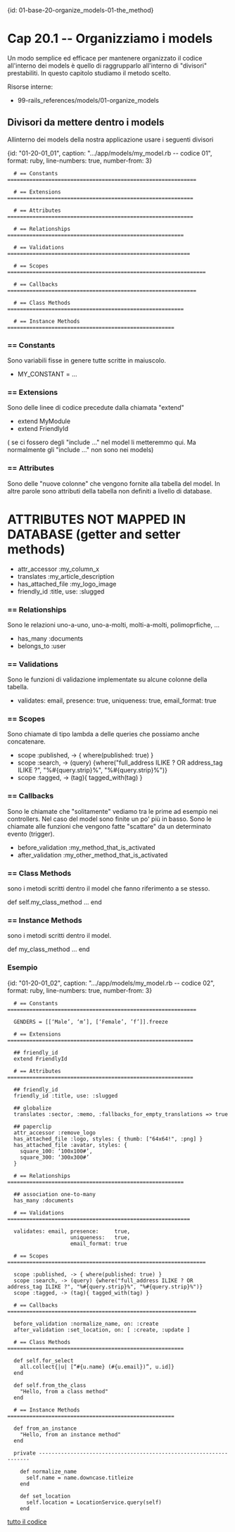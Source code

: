 {id: 01-base-20-organize_models-01-the_method}
# Cap 20.1 -- Organizziamo i models

Un modo semplice ed efficace per mantenere organizzato il codice all'interno dei models è quello di raggrupparlo all'interno di "divisori" prestabiliti.
In questo capitolo studiamo il metodo scelto.


Risorse interne:

* 99-rails_references/models/01-organize_models




## Divisori da mettere dentro i models

Allinterno dei models della nostra applicazione usare i seguenti divisori

{id: "01-20-01_01", caption: ".../app/models/my_model.rb -- codice 01", format: ruby, line-numbers: true, number-from: 3}
```
  # == Constants ============================================================
  
  # == Extensions ===========================================================

  # == Attributes ===========================================================

  # == Relationships ========================================================

  # == Validations ==========================================================

  # == Scopes ===============================================================

  # == Callbacks ============================================================

  # == Class Methods ========================================================

  # == Instance Methods =====================================================
```




### == Constants

Sono variabili fisse in genere tutte scritte in maiuscolo.

* MY_CONSTANT = ...




### == Extensions

Sono delle linee di codice precedute dalla chiamata "extend" 

* extend MyModule
* extend FriendlyId

( se ci fossero degli "include ..." nel model li metteremmo qui. Ma normalmente gli "include ..." non sono nei models)




### == Attributes

Sono delle "nuove colonne" che vengono fornite alla tabella del model. In altre parole sono attributi della tabella non definiti a livello di database.
  # ATTRIBUTES NOT MAPPED IN DATABASE (getter and setter methods)

* attr_accessor :my_column_x
* translates :my_article_description
* has_attached_file :my_logo_image
* friendly_id :title, use: :slugged




### == Relationships

Sono le relazioni uno-a-uno, uno-a-molti, molti-a-molti, polimoprfiche, ...

* has_many :documents
* belongs_to :user 




### == Validations

Sono le funzioni di validazione implementate su alcune colonne della tabella.

* validates: email, presence:     true,
                    uniqueness:   true,
                    email_format: true




### == Scopes

Sono chiamate di tipo lambda a delle queries che possiamo anche concatenare.

* scope :published, -> { where(published: true) }
* scope :search, -> (query) {where("full_address ILIKE ? OR address_tag ILIKE ?", "%#{query.strip}%", "%#{query.strip}%")}
* scope :tagged, -> (tag){ tagged_with(tag) }




### == Callbacks

Sono le chiamate che "solitamente" vediamo tra le prime ad esempio nei controllers. Nel caso del model sono finite un po' più in basso.
Sono le chiamate alle funzioni che vengono fatte "scattare" da un determinato evento (trigger).

* before_validation :my_method_that_is_activated
* after_validation :my_other_method_that_is_activated




### == Class Methods

sono i metodi scritti dentro il model che fanno riferimento a se stesso.

def self.my_class_method
  ...
end




### == Instance Methods

sono i metodi scritti dentro il model.

def my_class_method
  ...
end





### Esempio


{id: "01-20-01_02", caption: ".../app/models/my_model.rb -- codice 02", format: ruby, line-numbers: true, number-from: 3}
```
  # == Constants ============================================================
  
  GENDERS = [[‘Male’, ‘m’], [‘Female’, ’f’]].freeze

  # == Extensions ===========================================================

  ## friendly_id
  extend FriendlyId

  # == Attributes ===========================================================
  
  ## friendly_id
  friendly_id :title, use: :slugged

  ## globalize
  translates :sector, :memo, :fallbacks_for_empty_translations => true

  ## paperclip
  attr_accessor :remove_logo
  has_attached_file :logo, styles: { thumb: ["64x64!", :png] }
  has_attached_file :avatar, styles: {
    square_100: ‘100x100#’,
    square_300: ‘300x300#’
  }
  
  # == Relationships ========================================================
  
  ## association one-to-many
  has_many :documents

  # == Validations ==========================================================
  
  validates: email, presence:     true,
                    uniqueness:   true,
                    email_format: true

  # == Scopes ===============================================================

  scope :published, -> { where(published: true) }
  scope :search, -> (query) {where("full_address ILIKE ? OR address_tag ILIKE ?", "%#{query.strip}%", "%#{query.strip}%")}
  scope :tagged, -> (tag){ tagged_with(tag) }

  # == Callbacks ============================================================
  
  before_validation :normalize_name, on: :create
  after_validation :set_location, on: [ :create, :update ]
    
  # == Class Methods ========================================================
  
  def self.for_select
    all.collect{|u| [“#{u.name} (#{u.email})”, u.id]}
  end

  def self.from_the_class
    "Hello, from a class method"
  end

  # == Instance Methods =====================================================

  def from_an_instance
    "Hello, from an instance method"
  end
 
  private -------------------------------------------------------------------
  
    def normalize_name
      self.name = name.downcase.titleize
    end
 
    def set_location
      self.location = LocationService.query(self)
    end
```

[tutto il codice](#01-20-01_01all)

